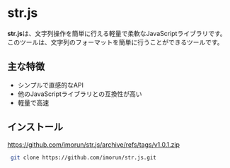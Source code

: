 # str.js

**str.js**は、文字列操作を簡単に行える軽量で柔軟なJavaScriptライブラリです。このツールは、文字列のフォーマットを簡単に行うことができるツールです。

## 主な特徴
- シンプルで直感的なAPI
- 他のJavaScriptライブラリとの互換性が高い
- 軽量で高速

## インストール

https://github.com/imorun/str.js/archive/refs/tags/v1.0.1.zip

```bash
 git clone https://github.com/imorun/str.js.git
